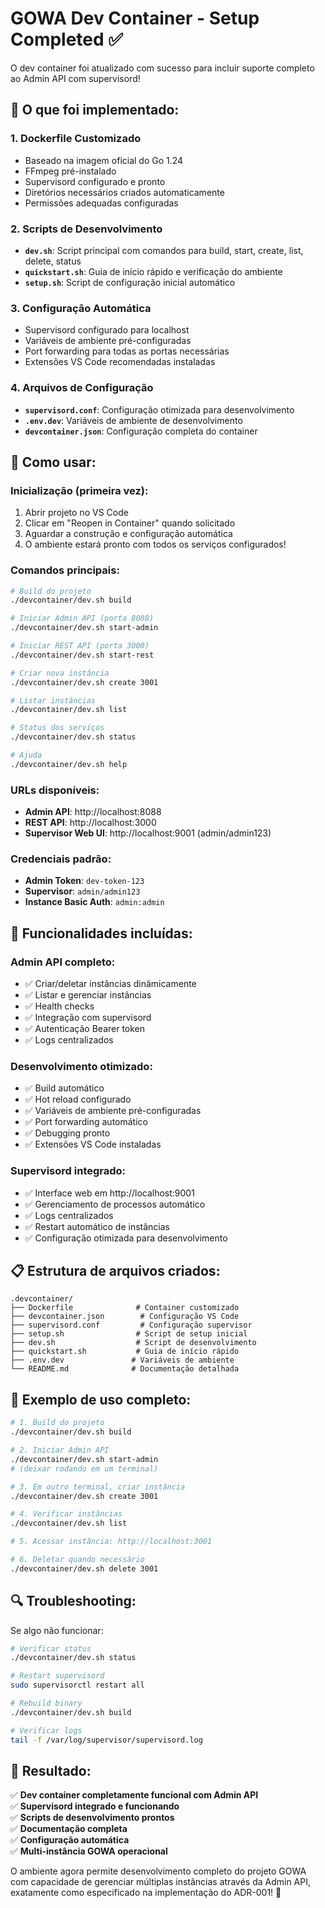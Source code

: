 # GOWA Dev Container - Setup Completed ✅

O dev container foi atualizado com sucesso para incluir suporte completo ao Admin API com supervisord! 

## 🎉 O que foi implementado:

### 1. **Dockerfile Customizado**
- Baseado na imagem oficial do Go 1.24
- FFmpeg pré-instalado
- Supervisord configurado e pronto
- Diretórios necessários criados automaticamente
- Permissões adequadas configuradas

### 2. **Scripts de Desenvolvimento**
- **`dev.sh`**: Script principal com comandos para build, start, create, list, delete, status
- **`quickstart.sh`**: Guia de início rápido e verificação do ambiente
- **`setup.sh`**: Script de configuração inicial automático

### 3. **Configuração Automática**
- Supervisord configurado para localhost
- Variáveis de ambiente pré-configuradas
- Port forwarding para todas as portas necessárias
- Extensões VS Code recomendadas instaladas

### 4. **Arquivos de Configuração**
- **`supervisord.conf`**: Configuração otimizada para desenvolvimento
- **`.env.dev`**: Variáveis de ambiente de desenvolvimento
- **`devcontainer.json`**: Configuração completa do container

## 🚀 Como usar:

### **Inicialização (primeira vez):**
1. Abrir projeto no VS Code
2. Clicar em "Reopen in Container" quando solicitado
3. Aguardar a construção e configuração automática
4. O ambiente estará pronto com todos os serviços configurados!

### **Comandos principais:**
```bash
# Build do projeto
./devcontainer/dev.sh build

# Iniciar Admin API (porta 8088)
./devcontainer/dev.sh start-admin

# Iniciar REST API (porta 3000)  
./devcontainer/dev.sh start-rest

# Criar nova instância
./devcontainer/dev.sh create 3001

# Listar instâncias
./devcontainer/dev.sh list

# Status dos serviços
./devcontainer/dev.sh status

# Ajuda
./devcontainer/dev.sh help
```

### **URLs disponíveis:**
- **Admin API**: http://localhost:8088
- **REST API**: http://localhost:3000  
- **Supervisor Web UI**: http://localhost:9001 (admin/admin123)

### **Credenciais padrão:**
- **Admin Token**: `dev-token-123`
- **Supervisor**: `admin/admin123`
- **Instance Basic Auth**: `admin:admin`

## 🔧 Funcionalidades incluídas:

### **Admin API completo:**
- ✅ Criar/deletar instâncias dinâmicamente
- ✅ Listar e gerenciar instâncias  
- ✅ Health checks
- ✅ Integração com supervisord
- ✅ Autenticação Bearer token
- ✅ Logs centralizados

### **Desenvolvimento otimizado:**
- ✅ Build automático
- ✅ Hot reload configurado
- ✅ Variáveis de ambiente pré-configuradas
- ✅ Port forwarding automático
- ✅ Debugging pronto
- ✅ Extensões VS Code instaladas

### **Supervisord integrado:**
- ✅ Interface web em http://localhost:9001
- ✅ Gerenciamento de processos automático
- ✅ Logs centralizados
- ✅ Restart automático de instâncias
- ✅ Configuração otimizada para desenvolvimento

## 📋 Estrutura de arquivos criados:

```
.devcontainer/
├── Dockerfile              # Container customizado
├── devcontainer.json        # Configuração VS Code
├── supervisord.conf         # Configuração supervisor
├── setup.sh                # Script de setup inicial
├── dev.sh                  # Script de desenvolvimento
├── quickstart.sh           # Guia de início rápido
├── .env.dev               # Variáveis de ambiente
└── README.md              # Documentação detalhada
```

## 🎯 Exemplo de uso completo:

```bash
# 1. Build do projeto
./devcontainer/dev.sh build

# 2. Iniciar Admin API
./devcontainer/dev.sh start-admin
# (deixar rodando em um terminal)

# 3. Em outro terminal, criar instância
./devcontainer/dev.sh create 3001

# 4. Verificar instâncias
./devcontainer/dev.sh list

# 5. Acessar instância: http://localhost:3001

# 6. Deletar quando necessário
./devcontainer/dev.sh delete 3001
```

## 🔍 Troubleshooting:

Se algo não funcionar:
```bash
# Verificar status
./devcontainer/dev.sh status

# Restart supervisord
sudo supervisorctl restart all

# Rebuild binary
./devcontainer/dev.sh build

# Verificar logs
tail -f /var/log/supervisor/supervisord.log
```

## 🎉 Resultado:

✅ **Dev container completamente funcional com Admin API**  
✅ **Supervisord integrado e funcionando**  
✅ **Scripts de desenvolvimento prontos**  
✅ **Documentação completa**  
✅ **Configuração automática**  
✅ **Multi-instância GOWA operacional**

O ambiente agora permite desenvolvimento completo do projeto GOWA com capacidade de gerenciar múltiplas instâncias através da Admin API, exatamente como especificado na implementação do ADR-001! 🚀
